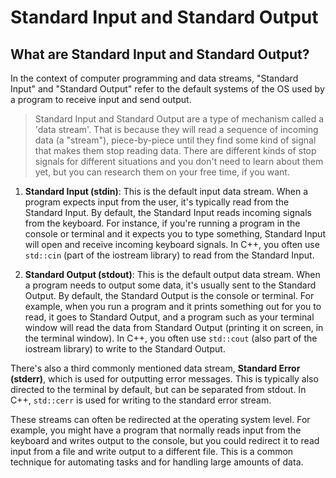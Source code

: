 # Standard Input and Standard Output

## What are Standard Input and Standard Output?
In the context of computer programming and data streams, "Standard Input" and "Standard Output" refer to the default systems of the OS used by a program to receive input and send output.

>Standard Input and Standard Output are a type of mechanism called a 'data stream'. That is because they will read a sequence of incoming data (a "stream"), piece-by-piece until they find some kind of signal that makes them stop reading data. There are different kinds of stop signals for different situations and you don't need to learn about them yet, but you can research them on your free time, if you want.

1. **Standard Input (stdin)**: This is the default input data stream. When a program expects input from the user, it's typically read from the Standard Input. By default, the Standard Input reads incoming signals from the keyboard. For instance, if you're running a program in the console or terminal and it expects you to type something, Standard Input will open and receive incoming keyboard signals. In C++, you often use `std::cin` (part of the iostream library) to read from the Standard Input.

2. **Standard Output (stdout)**: This is the default output data stream. When a program needs to output some data, it's usually sent to the Standard Output. By default, the Standard Output is the console or terminal. For example, when you run a program and it prints something out for you to read, it goes to Standard Output, and a program such as your terminal window will read the data from Standard Output (printing it on screen, in the terminal window). In C++, you often use `std::cout` (also part of the iostream library) to write to the Standard Output.

There's also a third commonly mentioned data stream, **Standard Error (stderr)**, which is used for outputting error messages. This is typically also directed to the terminal by default, but can be separated from stdout. In C++, `std::cerr` is used for writing to the standard error stream.

These streams can often be redirected at the operating system level. For example, you might have a program that normally reads input from the keyboard and writes output to the console, but you could redirect it to read input from a file and write output to a different file. This is a common technique for automating tasks and for handling large amounts of data.